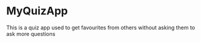 # MyQuizApp
This is a quiz app used to get favourites from others without asking them to ask more questions 
